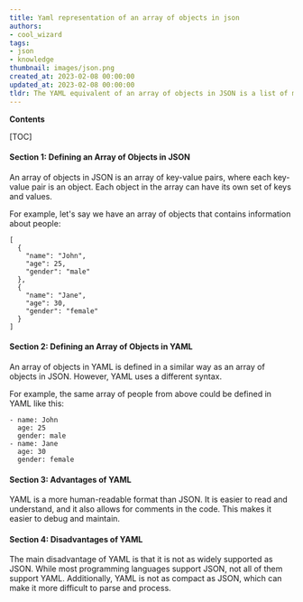 ```yaml
---
title: Yaml representation of an array of objects in json
authors:
- cool_wizard
tags:
- json
- knowledge
thumbnail: images/json.png
created_at: 2023-02-08 00:00:00
updated_at: 2023-02-08 00:00:00
tldr: The YAML equivalent of an array of objects in JSON is a list of mappings.
---
```


**Contents**

[TOC]

#### Section 1: Defining an Array of Objects in JSON

An array of objects in JSON is an array of key-value pairs, where each key-value pair is an object. Each object in the array can have its own set of keys and values.

For example, let's say we have an array of objects that contains information about people:

```
[
  {
    "name": "John",
    "age": 25,
    "gender": "male"
  },
  {
    "name": "Jane",
    "age": 30,
    "gender": "female"
  }
]
```

#### Section 2: Defining an Array of Objects in YAML

An array of objects in YAML is defined in a similar way as an array of objects in JSON. However, YAML uses a different syntax.

For example, the same array of people from above could be defined in YAML like this:

```
- name: John
  age: 25
  gender: male
- name: Jane
  age: 30
  gender: female
```

#### Section 3: Advantages of YAML

YAML is a more human-readable format than JSON. It is easier to read and understand, and it also allows for comments in the code. This makes it easier to debug and maintain.

#### Section 4: Disadvantages of YAML

The main disadvantage of YAML is that it is not as widely supported as JSON. While most programming languages support JSON, not all of them support YAML. Additionally, YAML is not as compact as JSON, which can make it more difficult to parse and process.

